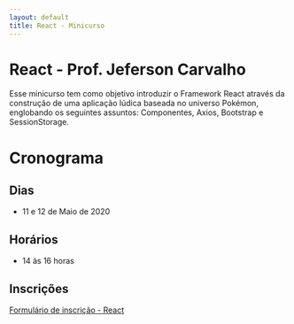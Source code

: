 ```yaml
---
layout: default
title: React - Minicurso
---
```


# React - Prof. Jeferson Carvalho

Esse minicurso tem como objetivo introduzir o Framework React através da construção de uma aplicação lúdica baseada no universo Pokémon, englobando os seguintes assuntos: Componentes, Axios, Bootstrap e SessionStorage.

# Cronograma 

## Dias

* 11 e 12 de Maio de 2020

## Horários

* 14 às 16 horas

## Inscrições

[Formulário de inscrição - React](https://bit.ly/2YHpOHa)